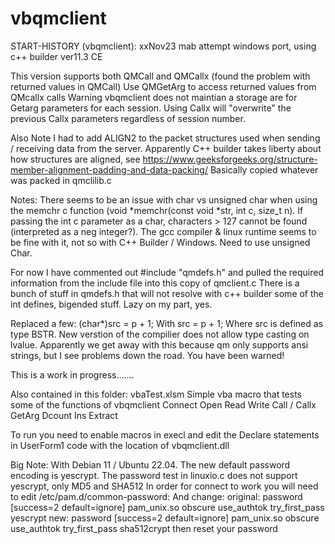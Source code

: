# vbqmclient 

  START-HISTORY (vbqmclient):
  xxNov23 mab attempt windows port, using c++ builder ver11.3 CE

  This version supports both QMCall and QMCallx (found the problem with returned values in QMCall)
  Use QMGetArg to access returned values from QMcallx calls
  Warning vbqmclient does not maintian a storage are for Getarg parameters for each session. Using Callx will "overwrite" the previous Callx
  parameters regardless of session number.
  
  Also Note I had to add ALIGN2 to the packet structures used when sending / receiving data from the server. Apparently C++ builder takes liberty about how
  structures are aligned, see https://www.geeksforgeeks.org/structure-member-alignment-padding-and-data-packing/
  Basically copied whatever was packed in qmclilib.c
  
  Notes: There seems to be an issue with char vs unsigned char when using the memchr c function (void *memchr(const void *str, int c, size_t n).
  If passing the int c parameter as a char, characters > 127 cannot be found (interpreted as a neg integer?).
  The gcc compiler & linux runtime seems to be fine with it,  not so with C++ Builder / Windows. Need to use unsigned Char.

  For now I have commented out #include "qmdefs.h" and pulled the required
  information from the include file into this copy of qmclient.c
  There is a bunch of stuff in qmdefs.h that will not resolve with c++ builder
  some of the int defines, bigended stuff. Lazy on my part, yes.

  Replaced a few:
      (char*)src = p + 1;
  With
		src = p + 1;
  Where src is defined as type BSTR.
  New verstion of the compilier does not allow type casting on lvalue.
   Apparently we get away with this because qm only supports ansi strings,
     but I see problems down the road.  You have been warned!

  This is a work in progress.......

  Also contained in this folder: vbaTest.xlsm
  Simple vba macro that tests some of the functions of vbqmclient
  Connect
  Open
  Read
  Write
  Call / Callx
  GetArg
  Dcount
  Ins
  Extract

  To run you need to enable macros in execl and edit the Declare statements in UserForm1 code with the location of vbqmclient.dll 

  Big Note: With Debian 11 / Ubuntu 22.04. The new default password encoding is yescrypt.
  The password test in linuxio.c does not support yescrypt, only MD5 and SHA512
  In order for connect to work you will need to edit  /etc/pam.d/common-password:
  And change:
  original:
   password    [success=2 default=ignore]    pam_unix.so obscure use_authtok try_first_pass yescrypt
  new:
   password    [success=2 default=ignore]    pam_unix.so obscure use_authtok try_first_pass sha512crypt
  then reset your password 
